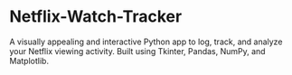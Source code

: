 # Netflix-Watch-Tracker
A visually appealing and interactive Python app to log, track, and analyze your Netflix viewing activity. Built using Tkinter, Pandas, NumPy, and Matplotlib.
